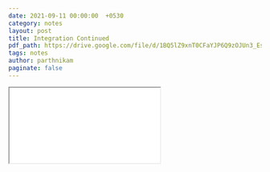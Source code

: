 ```yaml
---
date: 2021-09-11 00:00:00  +0530
category: notes
layout: post
title: Integration Continued
pdf_path: https://drive.google.com/file/d/1BQ5lZ9xnT0CFaYJP6Q9zOJUn3_EskB2v/preview?usp=sharing
tags: notes
author: parthnikam
paginate: false
---
```


<iframe class="embed-pdf" src="{{ page.pdf_path }}#toolbar=0" seamless="seamless" scrolling="no" style="overflow:hidden"></iframe>
